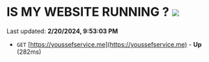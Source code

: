 # IS MY WEBSITE RUNNING ? [![](https://img.shields.io/static/v1?label=Sponsor&message=%E2%9D%A4&logo=GitHub&color=%23fe8e86)](https://github.com/sponsors/<username>)

Last updated: **2/20/2024, 9:53:03 PM**

- `GET` [https://youssefservice.me](https://youssefservice.me) - **Up** (282ms)
